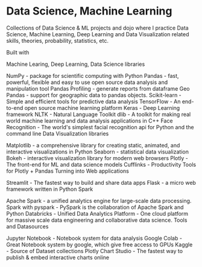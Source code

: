 # Data Science, Machine Learning 

Collections of Data Science & ML projects and dojo where I practice Data Science, Machine Learning, Deep Learning and Data Visualization related skills, theories, probability, statistics, etc.

Built with

Machine Learing, Deep Learning, Data Science libraries

NumPy - package for scientific computing with Python
Pandas - fast, powerful, flexible and easy to use open source data analysis and manipulation tool
Pandas Profiling - generate reports from dataframe
Geo Pandas - support for geographic data to pandas objects.
Scikit-learn - Simple and efficient tools for predictive data analysis
TensorFlow - An end-to-end open source machine learning platform
Keras - Deep Learning framework
NLTK - Natural Language Toolkit
dlib - A toolkit for making real world machine learning and data analysis applications in C++
Face Recognition - The world's simplest facial recognition api for Python and the command line
Data Visualization libraries

Matplotlib - a comprehensive library for creating static, animated, and interactive visualizations in Python
Seaborn - statistical data visualization
Bokeh - interactive visualization library for modern web browsers
Plotly - The front-end for ML and data science models
Cufflinks - Productivity Tools for Plotly + Pandas
Turning into Web applications

Streamlit - The fastest way to build and share data apps
Flask - a micro web framework written in Python
Spark

Apache Spark - a unified analytics engine for large-scale data processing.
Spark with pyspark - PySpark is the collaboration of Apache Spark and Python
Databricks - Unified Data Analytics Platform - One cloud platform for massive scale data engineering and collaborative data science.
Tools and Datasources

Jupyter Notebook - Notebook system for data analysis
Google Colab - Great Notebook system by google, which give free access to GPUs
Kaggle - Source of Dataset collections
Plotly Chart Studio - The fastest way to publish & embed interactive charts online
